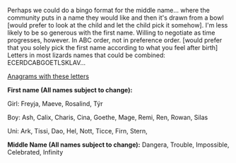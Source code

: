 Perhaps we could do a bingo format for the middle name... where the community puts in a name they would like and then it's drawn from a bowl [would prefer to look at the child and let the child pick it somehow]. 
I'm less likely to be so generous with the first name. Willing to negotiate as time progresses, however. In ABC order, not in preference order. [would prefer that you solely pick the first name according to what you feel after birth]
Letters in most lizards names that could be combined: ECERDCABGOETLSKLAV...

[Anagrams with these letters](https://word.tips/unscramble/ECERDCABGOETLSK?v=v348)

**First name (All names subject to change):**

Girl: Freyja, Maeve, Rosalind, Týr

Boy: Ash, Calix, Charis, Cina, Goethe, Mage, Remi, Ren, Rowan, Silas

Uni: Ark, Tissi, Dao, Hel, Nott, Ticce, Firn, Stern, 

**Middle Name (All names subject to change):**
Dangera, Trouble, Impossible, Celebrated, Infinity

